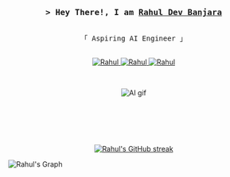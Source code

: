 <!-- Intro  -->
<h3 align="center">
    <samp>&gt; Hey There!, I am
        <b><a target="_blank" href="#">Rahul Dev Banjara</a></b>
    </samp>
</h3>

<p align="center">
    <samp>
        <br>
        「 Aspiring AI Engineer 」
        <br/>
        <br>
    </samp>
</p>

<p align="center">
    <a href="https://www.linkedin.com/in/devrahulbanjara/" target="_blank">
        <img src="https://img.shields.io/badge/LinkedIn-0077B5?style=for-the-badge&logo=linkedin&logoColor=white"
            alt="Rahul" />
    </a>
    <a href="https://www.instagram.com/devrahulbanjara/" target="_blank">
        <img src="https://img.shields.io/badge/Instagram-fe4164?style=for-the-badge&logo=instagram&logoColor=white"
            alt="Rahul" />
    </a>
    <a href="https://www.facebook.com/devrahulbanjara/" target="_blank">
        <img src="https://img.shields.io/badge/Facebook-20BEFF?&style=for-the-badge&logo=facebook&logoColor=white"
            alt="Rahul" />
    </a>
</p>
<br />

<!-- About Section -->
<p align="center">
  <img src="https://miro.medium.com/v2/resize:fit:640/1*ZS7xxm9jkGIcRnH3QKs02g.gif" alt="AI gif" />
</p>

<br />
<br />
<br />
<br />


<p align="center">
    <a href="https://github.com/devrahulbanjara/">
        <img src="https://github-readme-streak-stats.herokuapp.com/?user=devrahulbanjara&theme=radical&border=7F3FBF&background=0D1117"
            alt="Rahul's GitHub streak" />
    </a>
</p>


![Rahul's Graph](https://github-readme-activity-graph.vercel.app/graph?username=devrahulbanjara&custom&bg_color=0D1117&color=7F3FBF&line=7F3FBF&point=7F3FBF&area_color=FFFFFF&title_color=FFFFFF&area=true)
